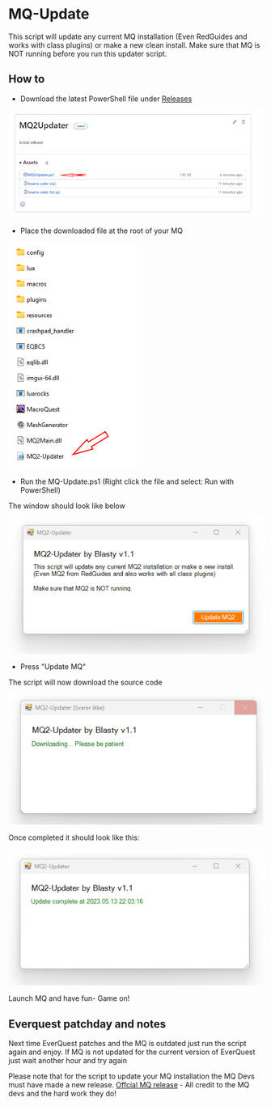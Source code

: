 # MQ-Update
This script will update any current MQ installation (Even RedGuides and works with class plugins) or make a new clean install.
Make sure that MQ is NOT running before you run this updater script.
## How to
- Download the latest PowerShell file under [Releases](https://github.com/Zoh63392187/MQ-Updater/releases/)

![image](Assets/howto5.png)

- Place the downloaded file at the root of your MQ

![image](Assets/howto1.png)

- Run the MQ-Update.ps1 (Right click the file and select: Run with PowerShell)

The window should look like below

![image](Assets/howto2.png)

- Press "Update MQ"

The script will now download the source code

![image](Assets/howto3.png)

Once completed it should look like this:

![image](Assets/howto4.png)

Launch MQ and have fun- Game on!

## Everquest patchday and notes

Next time EverQuest patches and the MQ is outdated just run the script again and enjoy.
If MQ is not updated for the current version of EverQuest just wait another hour and try again

Please note that for the script to update your MQ installation the MQ Devs must have made a new release.
[Offcial MQ release](https://github.com/macroquest/macroquest/releases/) - All credit to the MQ devs and the hard work they do!
